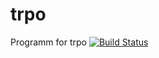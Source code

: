 # trpo
Programm for trpo
[![Build Status](https://travis-ci.org/yukostream/trpo.svg?branch=master)](https://travis-ci.org/yukostream/trpo)
